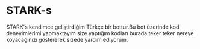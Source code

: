 # STARK-s
STARK's kendimce geliştirdiğim Türkçe bir bottur.Bu bot üzerinde kod deneyimlerimi yapmaktayım size yaptığım kodları burada teker teker nereye koyacağınızı göstererek sizede yardım ediyorum.
